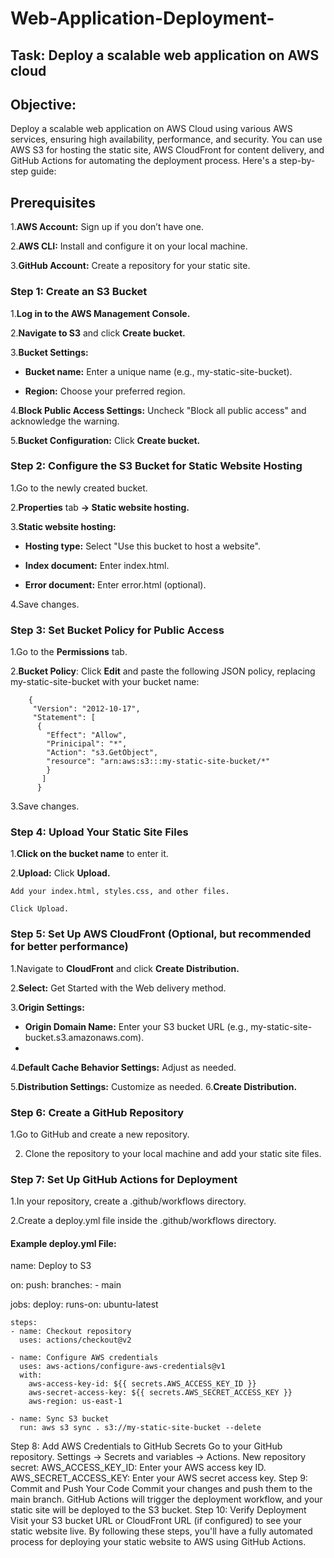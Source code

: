 # Web-Application-Deployment-
## Task: Deploy a scalable web application on AWS cloud

## Objective:
Deploy a scalable web application on AWS Cloud using various AWS services, ensuring high availability, performance, and security. You can use AWS S3 for hosting the static site, AWS CloudFront for content delivery, and GitHub Actions for automating the deployment process. Here's a step-by-step guide:

## Prerequisites
1.**AWS Account:** Sign up if you don’t have one.

2.**AWS CLI:** Install and configure it on your local machine.

3.**GitHub Account:** Create a repository for your static site.

### Step 1: Create an S3 Bucket

1.**Log in to the AWS Management Console.**

2.**Navigate to S3** and click **Create bucket.**

3.**Bucket Settings:**

- **Bucket name:** Enter a unique name (e.g., my-static-site-bucket).
        
- **Region:** Choose your preferred region.
    
4.**Block Public Access Settings:** Uncheck "Block all public access" and acknowledge the warning.

5.**Bucket Configuration:** Click **Create bucket.**

### Step 2: Configure the S3 Bucket for Static Website Hosting

1.Go to the newly created bucket.

2.**Properties** tab **→ Static website hosting.**

3.**Static website hosting:**

   - **Hosting type:** Select "Use this bucket to host a website".
    
   - **Index document:** Enter index.html.
    
   - **Error document:** Enter error.html (optional).
    
4.Save changes.


### Step 3: Set Bucket Policy for Public Access

1.Go to the **Permissions** tab.

2.**Bucket Policy**: Click **Edit** and paste the following JSON policy, replacing my-static-site-bucket with your bucket name:

        {
         "Version": "2012-10-17",
         "Statement": [
          {
            "Effect": "Allow",
            "Prinicipal": "*",
            "Action": "s3.GetObject",
            "resource": "arn:aws:s3:::my-static-site-bucket/*"
            }
           ]
          }
                   
3.Save changes.

### Step 4: Upload Your Static Site Files

1.**Click on the bucket name** to enter it.

2.**Upload:**
    Click **Upload.**
    
    Add your index.html, styles.css, and other files.
    
    Click Upload.
        
### Step 5: Set Up AWS CloudFront (Optional, but recommended for better performance)

1.Navigate to **CloudFront** and click **Create Distribution.**

2.**Select:** Get Started with the Web delivery method.

3.**Origin Settings:**
- **Origin Domain Name:** Enter your S3 bucket URL (e.g., my-static-site-bucket.s3.amazonaws.com).
- 
4.**Default Cache Behavior Settings:** Adjust as needed.
  
5.**Distribution Settings:** Customize as needed.
6.**Create Distribution.**

### Step 6: Create a GitHub Repository

1.Go to GitHub and create a new repository.

2. Clone the repository to your local machine and add your static site files.
   
### Step 7: Set Up GitHub Actions for Deployment

1.In your repository, create a .github/workflows directory.

2.Create a deploy.yml file inside the .github/workflows directory.

#### Example deploy.yml File:
name: Deploy to S3

on:
  push:
    branches:
      - main

jobs:
  deploy:
    runs-on: ubuntu-latest

    steps:
    - name: Checkout repository
      uses: actions/checkout@v2

    - name: Configure AWS credentials
      uses: aws-actions/configure-aws-credentials@v1
      with:
        aws-access-key-id: ${{ secrets.AWS_ACCESS_KEY_ID }}
        aws-secret-access-key: ${{ secrets.AWS_SECRET_ACCESS_KEY }}
        aws-region: us-east-1

    - name: Sync S3 bucket
      run: aws s3 sync . s3://my-static-site-bucket --delete
Step 8: Add AWS Credentials to GitHub Secrets
Go to your GitHub repository.
Settings → Secrets and variables → Actions.
New repository secret:
AWS_ACCESS_KEY_ID: Enter your AWS access key ID.
AWS_SECRET_ACCESS_KEY: Enter your AWS secret access key.
Step 9: Commit and Push Your Code
Commit your changes and push them to the main branch.
GitHub Actions will trigger the deployment workflow, and your static site will be deployed to the S3 bucket.
Step 10: Verify Deployment
Visit your S3 bucket URL or CloudFront URL (if configured) to see your static website live.
By following these steps, you'll have a fully automated process for deploying your static website to AWS using GitHub Actions.
